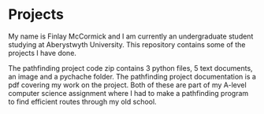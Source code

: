 # Projects
My name is Finlay McCormick and I am currently an undergraduate student studying at Aberystwyth University. This repository contains some of the projects I have done.

The pathfinding project code zip contains 3 python files, 5 text documents, an image and a pychache folder. The pathfinding project documentation is a pdf covering my work on the project. Both of these are part of my A-level computer science assignment where I had to make a pathfinding program to find efficient routes through my old school.
